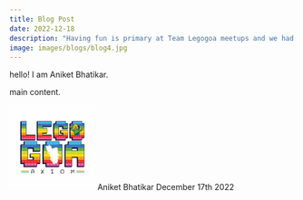```yaml
---
title: Blog Post
date: 2022-12-18
description: "Having fun is primary at Team Legogoa meetups and we had celebrations by.."
image: images/blogs/blog4.jpg
---
```


hello! I am Aniket Bhatikar.


main content.

<div class="author">
<img width="30%" class="author-image" src="/images/logo.png"/>
  <span class="author-name">Aniket Bhatikar</span>
  <span class="author-divider"></span>
  <span class="author-date">December 17th 2022</span>
</div>